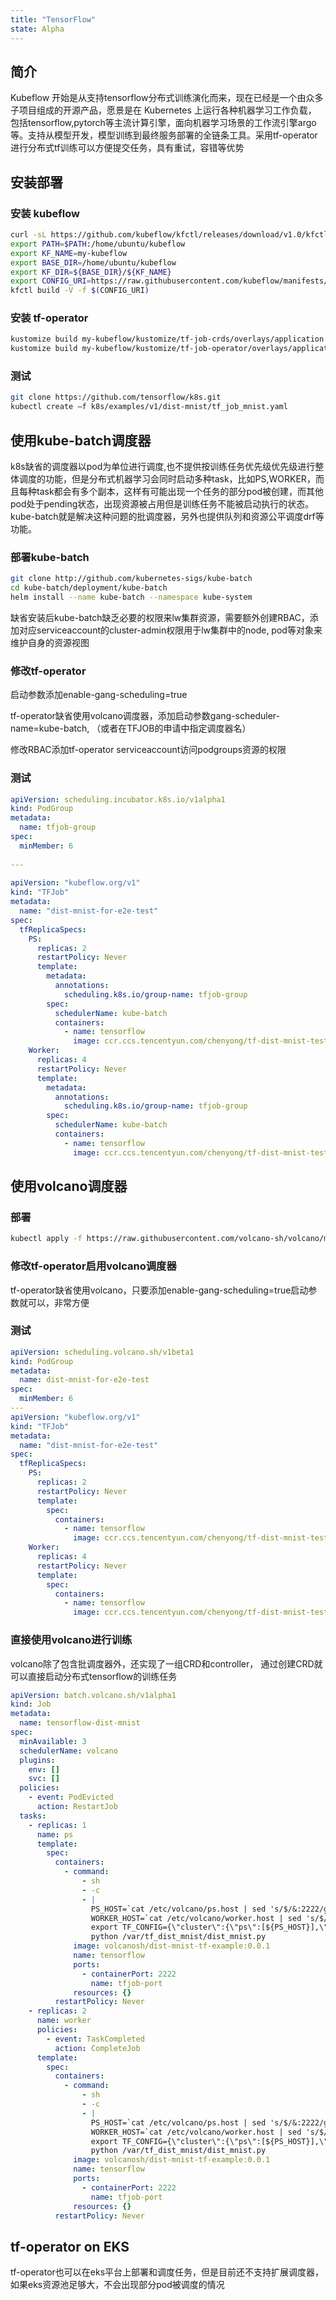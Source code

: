 ```yaml
---
title: "TensorFlow"
state: Alpha
---
```


## 简介

Kubeflow 开始是从支持tensorflow分布式训练演化而来，现在已经是一个由众多子项目组成的开源产品，愿景是在 Kubernetes 上运行各种机器学习工作负载， 包括tensorflow,pytorch等主流计算引擎，面向机器学习场景的工作流引擎argo等。支持从模型开发，模型训练到最终服务部署的全链条工具。采用tf-operator进行分布式tf训练可以方便提交任务，具有重试，容错等优势

## 安装部署

### 安装 kubeflow

``` bash
curl -sL https://github.com/kubeflow/kfctl/releases/download/v1.0/kfctl_v1.0-0-g94c35cf_linux.tar.gz | tar -xzvf -C /home/ubuntu/kubeflow
export PATH=$PATH:/home/ubuntu/kubeflow
export KF_NAME=my-kubeflow
export BASE_DIR=/home/ubuntu/kubeflow
export KF_DIR=${BASE_DIR}/${KF_NAME}
export CONFIG_URI=https://raw.githubusercontent.com/kubeflow/manifests/v1.0-branch/kfdef/kfctl_k8s_istio.v1.0.0.yaml
kfctl build -V -f $(CONFIG_URI)
```

###  安装 tf-operator

``` bash
kustomize build my-kubeflow/kustomize/tf-job-crds/overlays/application | kubectl create –f -
kustomize build my-kubeflow/kustomize/tf-job-operator/overlays/application | kubectl create –f
```

### 测试

``` bash
git clone https://github.com/tensorflow/k8s.git
kubectl create –f k8s/examples/v1/dist-mnist/tf_job_mnist.yaml
```

## 使用kube-batch调度器

k8s缺省的调度器以pod为单位进行调度,也不提供按训练任务优先级优先级进行整体调度的功能，但是分布式机器学习会同时启动多种task，比如PS,WORKER，而且每种task都会有多个副本，这样有可能出现一个任务的部分pod被创建，而其他pod处于pending状态，出现资源被占用但是训练任务不能被启动执行的状态。kube-batch就是解决这种问题的批调度器，另外也提供队列和资源公平调度drf等功能。


### 部署kube-batch

``` bash
git clone http://github.com/kubernetes-sigs/kube-batch
cd kube-batch/deployment/kube-batch
helm install --name kube-batch --namespace kube-system
```

缺省安装后kube-batch缺乏必要的权限来lw集群资源，需要额外创建RBAC，添加对应serviceaccount的cluster-admin权限用于lw集群中的node, pod等对象来维护自身的资源视图

### 修改tf-operator

启动参数添加enable-gang-scheduling=true

tf-operator缺省使用volcano调度器，添加启动参数gang-scheduler-name=kube-batch, （或者在TFJOB的申请中指定调度器名）

修改RBAC添加tf-operator serviceaccount访问podgroups资源的权限

### 测试

``` yaml
apiVersion: scheduling.incubator.k8s.io/v1alpha1
kind: PodGroup
metadata:
  name: tfjob-group
spec:
  minMember: 6
 
---
 
apiVersion: "kubeflow.org/v1"
kind: "TFJob"
metadata:
  name: "dist-mnist-for-e2e-test"
spec:
  tfReplicaSpecs:
    PS:
      replicas: 2
      restartPolicy: Never
      template:
        metadata:
          annotations:
            scheduling.k8s.io/group-name: tfjob-group
        spec:
          schedulerName: kube-batch
          containers:
            - name: tensorflow
              image: ccr.ccs.tencentyun.com/chenyong/tf-dist-mnist-test:1.0
    Worker:
      replicas: 4
      restartPolicy: Never
      template:
        metadata:
          annotations:
            scheduling.k8s.io/group-name: tfjob-group
        spec:
          schedulerName: kube-batch
          containers:
            - name: tensorflow
              image: ccr.ccs.tencentyun.com/chenyong/tf-dist-mnist-test:1.0
```

## 使用volcano调度器

### 部署

``` bash
kubectl apply -f https://raw.githubusercontent.com/volcano-sh/volcano/master/installer/volcano-development.yaml
```


###  修改tf-operator启用volcano调度器

tf-operator缺省使用volcano，只要添加enable-gang-scheduling=true启动参数就可以，非常方便

###  测试

``` yaml
apiVersion: scheduling.volcano.sh/v1beta1
kind: PodGroup
metadata:
  name: dist-mnist-for-e2e-test
spec:
  minMember: 6
---
apiVersion: "kubeflow.org/v1"
kind: "TFJob"
metadata:
  name: "dist-mnist-for-e2e-test"
spec:
  tfReplicaSpecs:
    PS:
      replicas: 2
      restartPolicy: Never
      template:
        spec:
          containers:
            - name: tensorflow
              image: ccr.ccs.tencentyun.com/chenyong/tf-dist-mnist-test:1.0
    Worker:
      replicas: 4
      restartPolicy: Never
      template:
        spec:
          containers:
            - name: tensorflow
              image: ccr.ccs.tencentyun.com/chenyong/tf-dist-mnist-test:1.0
```

### 直接使用volcano进行训练

volcano除了包含批调度器外，还实现了一组CRD和controller， 通过创建CRD就可以直接启动分布式tensorflow的训练任务

``` yaml
apiVersion: batch.volcano.sh/v1alpha1
kind: Job
metadata:
  name: tensorflow-dist-mnist
spec:
  minAvailable: 3
  schedulerName: volcano
  plugins:
    env: []
    svc: []
  policies:
    - event: PodEvicted
      action: RestartJob
  tasks:
    - replicas: 1
      name: ps
      template:
        spec:
          containers:
            - command:
                - sh
                - -c
                - |
                  PS_HOST=`cat /etc/volcano/ps.host | sed 's/$/&:2222/g' | sed 's/^/"/;s/$/"/' | tr "\n" ","`;
                  WORKER_HOST=`cat /etc/volcano/worker.host | sed 's/$/&:2222/g' | sed 's/^/"/;s/$/"/' | tr "\n" ","`;
                  export TF_CONFIG={\"cluster\":{\"ps\":[${PS_HOST}],\"worker\":[${WORKER_HOST}]},\"task\":{\"type\":\"ps\",\"index\":${VK_TASK_INDEX}},\"environment\":\"cloud\"};
                  python /var/tf_dist_mnist/dist_mnist.py
              image: volcanosh/dist-mnist-tf-example:0.0.1
              name: tensorflow
              ports:
                - containerPort: 2222
                  name: tfjob-port
              resources: {}
          restartPolicy: Never
    - replicas: 2
      name: worker
      policies:
        - event: TaskCompleted
          action: CompleteJob
      template:
        spec:
          containers:
            - command:
                - sh
                - -c
                - |
                  PS_HOST=`cat /etc/volcano/ps.host | sed 's/$/&:2222/g' | sed 's/^/"/;s/$/"/' | tr "\n" ","`;
                  WORKER_HOST=`cat /etc/volcano/worker.host | sed 's/$/&:2222/g' | sed 's/^/"/;s/$/"/' | tr "\n" ","`;
                  export TF_CONFIG={\"cluster\":{\"ps\":[${PS_HOST}],\"worker\":[${WORKER_HOST}]},\"task\":{\"type\":\"worker\",\"index\":${VK_TASK_INDEX}},\"environment\":\"cloud\"};
                  python /var/tf_dist_mnist/dist_mnist.py
              image: volcanosh/dist-mnist-tf-example:0.0.1
              name: tensorflow
              ports:
                - containerPort: 2222
                  name: tfjob-port
              resources: {}
          restartPolicy: Never
```

## tf-operator on EKS

tf-operator也可以在eks平台上部署和调度任务，但是目前还不支持扩展调度器，如果eks资源池足够大，不会出现部分pod被调度的情况
